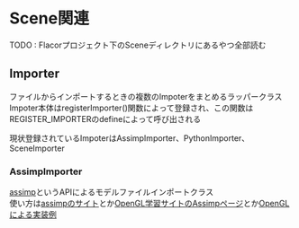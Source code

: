 # Scene関連

TODO : Flacorプロジェクト下のSceneディレクトリにあるやつ全部読む  

## Importer
ファイルからインポートするときの複数のImpoterをまとめるラッパークラス  
Impoter本体はregisterImporter()関数によって登録され、この関数はREGISTER_IMPORTERのdefineによって呼び出される  

現状登録されているImpoterはAssimpImporter、PythonImporter、SceneImporter  

### AssimpImporter
[assimp](https://github.com/assimp/assimp)というAPIによるモデルファイルインポートクラス  
使い方は[assimpのサイト](https://assimp-docs.readthedocs.io/en/latest/)とか[OpenGL学習サイトのAssimpページ](https://learnopengl.com/Model-Loading/Assimp)とか[OpenGLによる実装例](http://ogldev.atspace.co.uk/www/tutorial38/tutorial38.html)

<!--stackedit_data:
eyJoaXN0b3J5IjpbMTAxNDgwODk5LC02NDY0MTg5OCwtMTgwOT
M4NDc0LC0xNTkzNDUxMDIwXX0=
-->